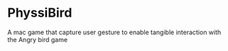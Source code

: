 PhyssiBird
==========

A mac game that capture user gesture to enable tangible interaction with the Angry bird game
